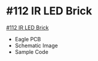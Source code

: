 # #112 IR LED Brick

[#112 IR LED Brick](http://fabo.io/112.html)

- Eagle PCB
- Schematic Image
- Sample Code